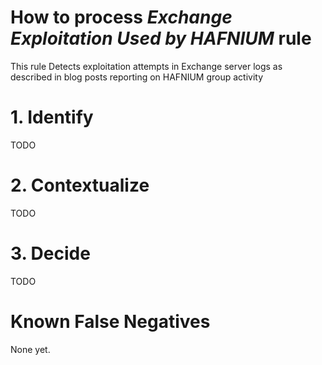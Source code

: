# How to process *Exchange Exploitation Used by HAFNIUM* rule
This rule Detects exploitation attempts in Exchange server logs as described in blog posts reporting on HAFNIUM group activity

# 1. Identify
TODO

# 2. Contextualize
TODO

# 3. Decide
TODO

# Known False Negatives
None yet.
